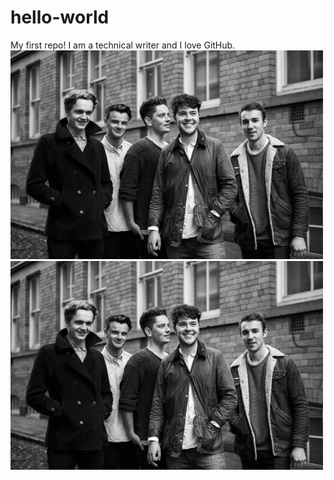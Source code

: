 # hello-world
My first repo!
I am a technical writer and I love GitHub.
![pic](https://github.com/hazzabee/hello-world/blob/master/Amber-Run.jpeg "piccc")
![pic](https://github.com/hazzabee/hello-world/blob/master/Amber-Run.jpeg?raw=true "This is the pic")

